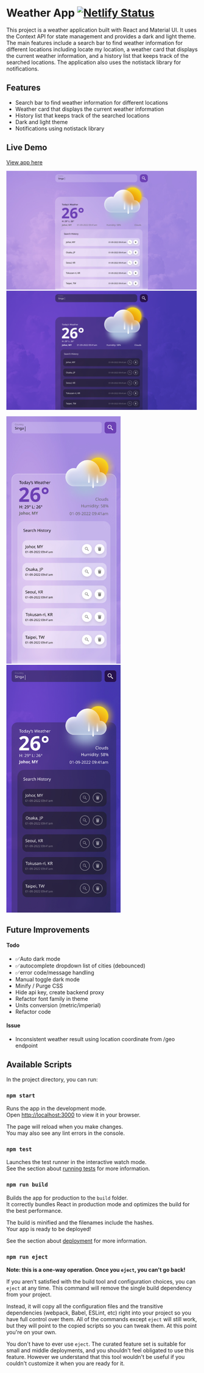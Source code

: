 # Weather App [![Netlify Status](https://api.netlify.com/api/v1/badges/f919c4db-4654-4a7b-a596-a9d3ca81f507/deploy-status)](https://app.netlify.com/sites/malcolm-weather/deploys)
This project is a weather application built with React and Material UI. It uses the Context API for state management and provides a dark and light theme. The main features include a search bar to find weather information for different locations including locate my location, a weather card that displays the current weather information, and a history list that keeps track of the searched locations. The application also uses the notistack library for notifications.

## Features
- Search bar to find weather information for different locations
- Weather card that displays the current weather information
- History list that keeps track of the searched locations
- Dark and light theme
- Notifications using notistack library

## Live Demo
[View app here](https://weather.malcolmtan.click/)

<img src="https://github.com/mlclmtan/weather-app/blob/main/public/Desktop-Light.jpg" width="500"><img src="https://github.com/mlclmtan/weather-app/blob/main/public/Desktop-Dark.jpg" width="500">

<img src="https://github.com/mlclmtan/weather-app/blob/main/public/Mobile-Light.jpg" width="300"><img src="https://github.com/mlclmtan/weather-app/blob/main/public/Mobile-Dark.jpg" width="300">
## Future Improvements
#### Todo
- ✅Auto dark mode
- ✅autocomplete dropdown list of cities (debounced)
- ✅error code/message handling
- Manual toggle dark mode
- Minify / Purge CSS
- Hide api key, create backend proxy
- Refactor font family in theme
- Units conversion (metric/imperial)
- Refactor code
#### Issue
- Inconsistent weather result using location coordinate from /geo endpoint

## Available Scripts

In the project directory, you can run:

### `npm start`

Runs the app in the development mode.\
Open [http://localhost:3000](http://localhost:3000) to view it in your browser.

The page will reload when you make changes.\
You may also see any lint errors in the console.

### `npm test`

Launches the test runner in the interactive watch mode.\
See the section about [running tests](https://facebook.github.io/create-react-app/docs/running-tests) for more information.

### `npm run build`

Builds the app for production to the `build` folder.\
It correctly bundles React in production mode and optimizes the build for the best performance.

The build is minified and the filenames include the hashes.\
Your app is ready to be deployed!

See the section about [deployment](https://facebook.github.io/create-react-app/docs/deployment) for more information.

### `npm run eject`

**Note: this is a one-way operation. Once you `eject`, you can't go back!**

If you aren't satisfied with the build tool and configuration choices, you can `eject` at any time. This command will remove the single build dependency from your project.

Instead, it will copy all the configuration files and the transitive dependencies (webpack, Babel, ESLint, etc) right into your project so you have full control over them. All of the commands except `eject` will still work, but they will point to the copied scripts so you can tweak them. At this point you're on your own.

You don't have to ever use `eject`. The curated feature set is suitable for small and middle deployments, and you shouldn't feel obligated to use this feature. However we understand that this tool wouldn't be useful if you couldn't customize it when you are ready for it.
